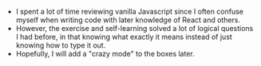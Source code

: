 * I spent a lot of time reviewing vanilla Javascript since I often confuse myself when writing code with later knowledge of React and others.
* However, the exercise and self-learning solved a lot of logical questions I had before, in that knowing what exactly it means instead of just knowing how to type it out.
* Hopefully, I will add a "crazy mode" to the boxes later.

